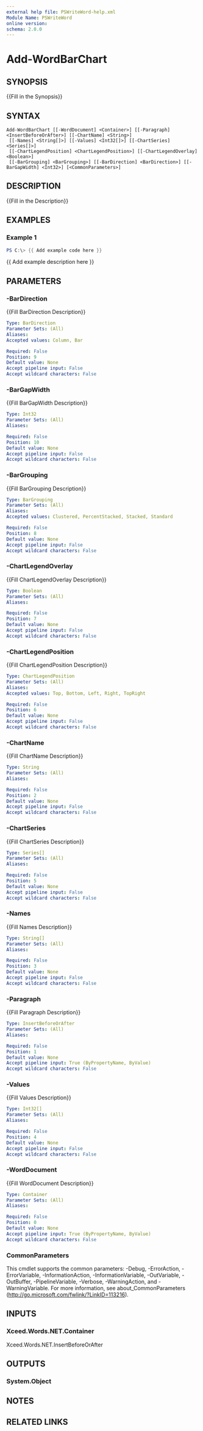 ```yaml
---
external help file: PSWriteWord-help.xml
Module Name: PSWriteWord
online version:
schema: 2.0.0
---
```


# Add-WordBarChart

## SYNOPSIS
{{Fill in the Synopsis}}

## SYNTAX

```
Add-WordBarChart [[-WordDocument] <Container>] [[-Paragraph] <InsertBeforeOrAfter>] [[-ChartName] <String>]
 [[-Names] <String[]>] [[-Values] <Int32[]>] [[-ChartSeries] <Series[]>]
 [[-ChartLegendPosition] <ChartLegendPosition>] [[-ChartLegendOverlay] <Boolean>]
 [[-BarGrouping] <BarGrouping>] [[-BarDirection] <BarDirection>] [[-BarGapWidth] <Int32>] [<CommonParameters>]
```

## DESCRIPTION
{{Fill in the Description}}

## EXAMPLES

### Example 1
```powershell
PS C:\> {{ Add example code here }}
```

{{ Add example description here }}

## PARAMETERS

### -BarDirection
{{Fill BarDirection Description}}

```yaml
Type: BarDirection
Parameter Sets: (All)
Aliases:
Accepted values: Column, Bar

Required: False
Position: 9
Default value: None
Accept pipeline input: False
Accept wildcard characters: False
```

### -BarGapWidth
{{Fill BarGapWidth Description}}

```yaml
Type: Int32
Parameter Sets: (All)
Aliases:

Required: False
Position: 10
Default value: None
Accept pipeline input: False
Accept wildcard characters: False
```

### -BarGrouping
{{Fill BarGrouping Description}}

```yaml
Type: BarGrouping
Parameter Sets: (All)
Aliases:
Accepted values: Clustered, PercentStacked, Stacked, Standard

Required: False
Position: 8
Default value: None
Accept pipeline input: False
Accept wildcard characters: False
```

### -ChartLegendOverlay
{{Fill ChartLegendOverlay Description}}

```yaml
Type: Boolean
Parameter Sets: (All)
Aliases:

Required: False
Position: 7
Default value: None
Accept pipeline input: False
Accept wildcard characters: False
```

### -ChartLegendPosition
{{Fill ChartLegendPosition Description}}

```yaml
Type: ChartLegendPosition
Parameter Sets: (All)
Aliases:
Accepted values: Top, Bottom, Left, Right, TopRight

Required: False
Position: 6
Default value: None
Accept pipeline input: False
Accept wildcard characters: False
```

### -ChartName
{{Fill ChartName Description}}

```yaml
Type: String
Parameter Sets: (All)
Aliases:

Required: False
Position: 2
Default value: None
Accept pipeline input: False
Accept wildcard characters: False
```

### -ChartSeries
{{Fill ChartSeries Description}}

```yaml
Type: Series[]
Parameter Sets: (All)
Aliases:

Required: False
Position: 5
Default value: None
Accept pipeline input: False
Accept wildcard characters: False
```

### -Names
{{Fill Names Description}}

```yaml
Type: String[]
Parameter Sets: (All)
Aliases:

Required: False
Position: 3
Default value: None
Accept pipeline input: False
Accept wildcard characters: False
```

### -Paragraph
{{Fill Paragraph Description}}

```yaml
Type: InsertBeforeOrAfter
Parameter Sets: (All)
Aliases:

Required: False
Position: 1
Default value: None
Accept pipeline input: True (ByPropertyName, ByValue)
Accept wildcard characters: False
```

### -Values
{{Fill Values Description}}

```yaml
Type: Int32[]
Parameter Sets: (All)
Aliases:

Required: False
Position: 4
Default value: None
Accept pipeline input: False
Accept wildcard characters: False
```

### -WordDocument
{{Fill WordDocument Description}}

```yaml
Type: Container
Parameter Sets: (All)
Aliases:

Required: False
Position: 0
Default value: None
Accept pipeline input: True (ByPropertyName, ByValue)
Accept wildcard characters: False
```

### CommonParameters
This cmdlet supports the common parameters: -Debug, -ErrorAction, -ErrorVariable, -InformationAction, -InformationVariable, -OutVariable, -OutBuffer, -PipelineVariable, -Verbose, -WarningAction, and -WarningVariable.
For more information, see about_CommonParameters (http://go.microsoft.com/fwlink/?LinkID=113216).

## INPUTS

### Xceed.Words.NET.Container
Xceed.Words.NET.InsertBeforeOrAfter


## OUTPUTS

### System.Object

## NOTES

## RELATED LINKS
